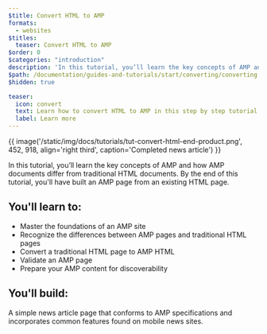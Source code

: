 ```yaml
---
$title: Convert HTML to AMP
formats:
  - websites
$titles:
  teaser: Convert HTML to AMP
$order: 0
$categories: "introduction"
description: 'In this tutorial, you’ll learn the key concepts of AMP and how AMP documents differ from traditional HTML documents. By the end of this tutorial'
$path: /documentation/guides-and-tutorials/start/converting/converting.html
$hidden: true

teaser:
  icon: convert
  text: Learn how to convert HTML to AMP in this step by step tutorial.
  label: Learn more
---
```


{{ image('/static/img/docs/tutorials/tut-convert-html-end-product.png', 452, 918, align='right third', caption='Completed news article') }}

In this tutorial, you’ll learn the key concepts of AMP and how AMP documents differ from traditional HTML documents.  By the end of this tutorial, you'll have built an AMP page from an existing HTML page.

## You'll learn to:

- Master the foundations of an AMP site
- Recognize the differences between AMP pages and traditional HTML pages
- Convert a traditional HTML page to AMP HTML
- Validate an AMP page
- Prepare your AMP content for discoverability

## You'll build:

A simple news article page that conforms to AMP specifications and incorporates common features found on mobile news sites.
